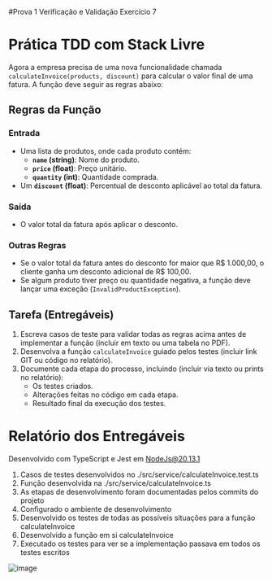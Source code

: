 #Prova 1 Verificação e Validação Exercicio 7 

# Prática TDD com Stack Livre

Agora a empresa precisa de uma nova funcionalidade chamada `calculateInvoice(products, discount)` para calcular o valor final de uma fatura. A função deve seguir as regras abaixo:

## Regras da Função

### Entrada
- Uma lista de produtos, onde cada produto contém:
  - **`name` (string)**: Nome do produto.
  - **`price` (float)**: Preço unitário.
  - **`quantity` (int)**: Quantidade comprada.
- Um **`discount` (float)**: Percentual de desconto aplicável ao total da fatura.

### Saída
- O valor total da fatura após aplicar o desconto.

### Outras Regras
- Se o valor total da fatura antes do desconto for maior que R$ 1.000,00, o cliente ganha um desconto adicional de R$ 100,00.
- Se algum produto tiver preço ou quantidade negativa, a função deve lançar uma exceção (`InvalidProductException`).

## Tarefa (Entregáveis)

1. Escreva casos de teste para validar todas as regras acima antes de implementar a função (incluir em texto ou uma tabela no PDF).
2. Desenvolva a função `calculateInvoice` guiado pelos testes (incluir link GIT ou código no relatório).
3. Documente cada etapa do processo, incluindo (incluir via texto ou prints no relatório):
   - Os testes criados.
   - Alterações feitas no código em cada etapa.
   - Resultado final da execução dos testes.

# Relatório dos Entregáveis
Desenvolvido com TypeScript e Jest em NodeJs@20.13.1

1. Casos de testes desenvolvidos no ./src/service/calculateInvoice.test.ts
2. Função desenvolvida na ./src/service/calculateInvoice.ts
3. As etapas de desenvolvimento foram documentadas pelos commits do projeto
  1. Configurado o ambiente de desenvolvimento
  2. Desenvolvido os testes de todas as possíveis situações para a função calculateInvoice
  3. Desenvolvido a função em si calculateInvoice 
  4. Executado os testes para ver se a implementação passava em todos os testes escritos

![image](https://github.com/user-attachments/assets/f4dd74d7-f8e5-44cc-912b-38aaaac5deae)
